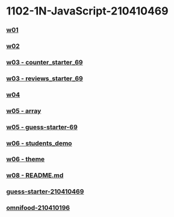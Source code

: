 # 1102-1N-JavaScript-210410469

### [w01](https://as718296.github.io/1102-1N-JavaScript-210410469/demo/w01/tictactoe_210410469.html)

### [w02](https://as718296.github.io/1102-1N-JavaScript-210410469/demo/w02/index.html)

### [w03 - counter_starter_69](https://as718296.github.io/1102-1N-JavaScript-210410469/demo/w03/counter_starter_69/index.html)

### [w03 - reviews_starter_69](https://as718296.github.io/1102-1N-JavaScript-210410469/demo/w03/reviews_starter_69/index.html)

### [w04](https://as718296.github.io/1102-1N-JavaScript-210410469/demo/w04/menu-starter-210410469/index.html)

### [w05 - array](https://as718296.github.io/1102-1N-JavaScript-210410469/demo/w05/array/index.html)

### [w05 - guess-starter-69](https://as718296.github.io/1102-1N-JavaScript-210410469/demo/w05/guess-starter-69/index.html)

### [w06 - students_demo](https://as718296.github.io/1102-1N-JavaScript-210410469/demo/w06/students_demo/index.html)

### [w06 - theme](https://as718296.github.io/1102-1N-JavaScript-210410469/demo/w06/theme/index.html)

### [w08 - README.md](https://as718296.github.io/1102-1N-JavaScript-210410469/README.md)

### [guess-starter-210410469](https://as718296.github.io/1102-1N-JavaScript-210410469/demo/w05/guess-starter-69/index.html)

### [omnifood-210410196](https://as718296.github.io/1102-1N-JavaScript-210410469/omnifood_210410469/)
